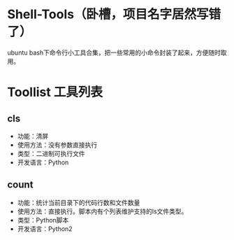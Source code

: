 # Shell-Tools（卧槽，项目名字居然写错了）
ubuntu bash下命令行小工具合集，把一些常用的小命令封装了起来，方便随时取用。

# Toollist 工具列表
## cls
- 功能：清屏
- 使用方法：没有参数直接执行
- 类型：二进制可执行文件
- 开发语言：Python

## count
- 功能：统计当前目录下的代码行数和文件数量
- 使用方法：直接执行。脚本内有个列表维护支持的ls文件类型。
- 类型：Python脚本
- 开发语言：Python2

